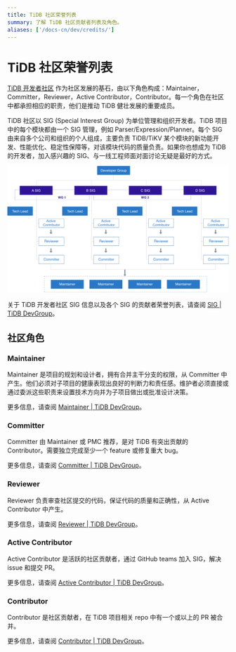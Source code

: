 ```yaml
---
title: TiDB 社区荣誉列表
summary: 了解 TiDB 社区贡献者列表及角色。
aliases: ['/docs-cn/dev/credits/']
---
```


# TiDB 社区荣誉列表

[TiDB 开发者社区](https://developer.tidb.io/) 作为社区发展的基石，由以下角色构成：Maintainer，Committer，Reviewer，Active Contributor，Contributor。每一个角色在社区中都承担相应的职责，他们是推动 TiDB 健壮发展的重要成员。

TiDB 社区以 SIG (Special Interest Group) 为单位管理和组织开发者。TiDB 项目中的每个模块都由一个 SIG 管理，例如 Parser/Expression/Planner。每个 SIG 由来自多个公司和组织的个人组成，主要负责 TiDB/TiKV 某个模块的新功能开发、性能优化、稳定性保障等，对该模块代码的质量负责。如果你也想成为 TiDB 的开发者，加入感兴趣的 SIG、与一线工程师面对面讨论无疑是最好的方式。

![SIG 架构](/media/tidb-community-sig-architecture.png)

关于 TiDB 开发者社区 SIG 信息以及各个 SIG 的贡献者荣誉列表，请查阅 [SIG | TiDB DevGroup](https://developer.tidb.io/SIG/)。

## 社区角色

### Maintainer

Maintainer 是项目的规划和设计者，拥有合并主干分支的权限，从 Committer 中产生。他们必须对子项目的健康表现出良好的判断力和责任感。维护者必须直接或通过委派这些职责来设置技术方向并为子项目做出或批准设计决策。

更多信息，请查阅 [Maintainer | TiDB DevGroup](https://developer.tidb.io/people/maintainer)。

### Committer

Committer 由 Maintainer 或 PMC 推荐，是对 TiDB 有突出贡献的 Contributor。需要独立完成至少一个 feature 或修复重大 bug。

更多信息，请查阅 [Committer | TiDB DevGroup](https://developer.tidb.io/people/committer)。

### Reviewer

Reviewer 负责审查社区提交的代码，保证代码的质量和正确性，从 Active Contributor 中产生。

更多信息，请查阅 [Reviewer | TiDB DevGroup](https://developer.tidb.io/people/reviewer)。

### Active Contributor

Active Contributor 是活跃的社区贡献者，通过 GitHub teams 加入 SIG，解决 issue 和提交 PR。

更多信息，请查阅 [Active Contributor | TiDB DevGroup](https://developer.tidb.io/people/contributor)。

### Contributor

Contributor 是社区贡献者，在 TiDB 项目相关 repo 中有一个或以上的 PR 被合并。

更多信息，请查阅 [Contributor | TiDB DevGroup](https://developer.tidb.io/people/contributor)。
